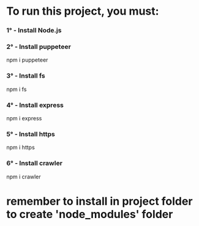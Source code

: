 # To run this project, you must:

### 1° - Install Node.js
### 2° - Install puppeteer
npm i puppeteer

### 3° - Install fs
npm i fs

### 4° - Install express
npm i express

### 5° - Install https
npm i https

### 6° - Install crawler
npm i crawler

# remember to install in project folder to create 'node_modules' folder
